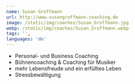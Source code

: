 ```yaml
---
name: Susan Groffmann
url: http://www.susangroffmann-coaching.de
image: /static/img/coaches/Susan_Groffmann.jpg
webp: /static/img/coaches/Susan_Groffmann.webp
tags: '',
languages: 'de'
---
```


<ul><li>Personal- und Business Coaching</li><li>Bühnencoaching &amp; Coaching für Musiker</li><li>mehr Lebensfreude und ein erfülltes Leben</li><li>Stressbewältigung</li></ul>